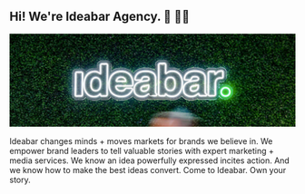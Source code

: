 ## Hi! We're Ideabar Agency. 👋 🧑‍💻
<img src="https://raw.githubusercontent.com/ideabar/ideabar/master/_assets/gh-profile-header-compressed.jpg" alt="Banner that says Ideabar in neon lights">


Ideabar changes minds + moves markets for brands we believe in. We empower brand leaders to tell valuable stories with expert marketing + media services. We know an idea powerfully expressed incites action. And we know how to make the best ideas convert. Come to Ideabar. Own your story.

<!--
**ideabar/ideabar** is a ✨ _special_ ✨ repository because its `README.md` (this file) appears on your GitHub profile.

Here are some ideas to get you started:

- 🔭 I’m currently working on ...
- 🌱 I’m currently learning ...
- 👯 I’m looking to collaborate on ...
- 🤔 I’m looking for help with ...
- 💬 Ask me about ...
- 📫 How to reach me: ...
- 😄 Pronouns: ...
- ⚡ Fun fact: ...
-->
